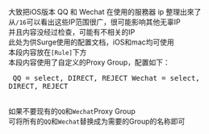 大致把iOS版本 QQ 和 Wechat 在使用的服務器 ip 整理出來了<br/>
从<code>/16</code>可以看出这些IP范围很广，很可能影响其他无辜IP <br/>
并且内容没经过检查，可能有不相关的IP</br>
此处为供Surge使用的配置文档，iOS和mac均可使用</br>
本段内容放在<code>[Rule]</code>下方</br>
本段内容使用了自定义的Proxy Group，配置如下：<pre>
QQ = select, DIRECT, REJECT
Wechat = select, DIRECT, REJECT</pre><br/>
如果不要现有的<code>QQ</code>和<code>Wechat</code>Proxy Group</br>
可将所有的<code>QQ</code>和<code>Wechat</code>替换成为需要的Group的名称即可
